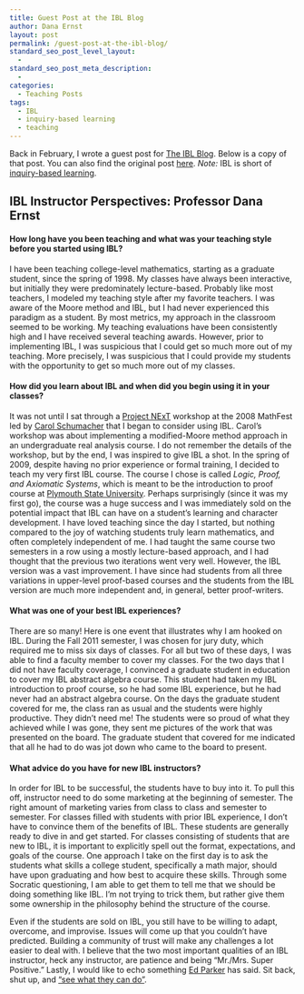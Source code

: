 ```yaml
---
title: Guest Post at the IBL Blog
author: Dana Ernst
layout: post
permalink: /guest-post-at-the-ibl-blog/
standard_seo_post_level_layout:
  - 
standard_seo_post_meta_description:
  - 
categories:
  - Teaching Posts
tags:
  - IBL
  - inquiry-based learning
  - teaching
---
```

<div class="kcite-section" kcite-section-id="304">
  <p>
    Back in February, I wrote a guest post for <a href="http://theiblblog.blogspot.com/">The IBL Blog</a>. Below is a copy of that post. You can also find the original post <a href="http://theiblblog.blogspot.com/2012/02/ibl-instructor-perspectives-professor.html">here</a>. <em>Note:</em> IBL is short of <a href="http://www.inquirybasedlearning.org/?page=What_is_IBL">inquiry-based learning</a>.
  </p>
  
  <h2>
    IBL Instructor Perspectives: Professor Dana Ernst
  </h2>
  
  <h4>
    How long have you been teaching and what was your teaching style before you started using IBL?
  </h4>
  
  <p>
    I have been teaching college-level mathematics, starting as a graduate student, since the spring of 1998. My classes have always been interactive, but initially they were predominately lecture-based. Probably like most teachers, I modeled my teaching style after my favorite teachers. I was aware of the Moore method and IBL, but I had never experienced this paradigm as a student. By most metrics, my approach in the classroom seemed to be working. My teaching evaluations have been consistently high and I have received several teaching awards. However, prior to implementing IBL, I was suspicious that I could get so much more out of my teaching. More precisely, I was suspicious that I could provide my students with the opportunity to get so much more out of my classes.
  </p>
  
  <h4>
    How did you learn about IBL and when did you begin using it in your classes?
  </h4>
  
  <p>
    It was not until I sat through a <a href="http://archives.math.utk.edu/projnext/">Project NExT</a> workshop at the 2008 MathFest led by <a href="http://www2.kenyon.edu/Depts/Math/schumacherc/public_html/index.htm">Carol Schumacher</a> that I began to consider using IBL. Carol&#8217;s workshop was about implementing a modified-Moore method approach in an undergraduate real analysis course. I do not remember the details of the workshop, but by the end, I was inspired to give IBL a shot. In the spring of 2009, despite having no prior experience or formal training, I decided to teach my very first IBL course. The course I chose is called <em>Logic, Proof, and Axiomatic Systems</em>, which is meant to be the introduction to proof course at <a href="http://plymouth.edu">Plymouth State University</a>. Perhaps surprisingly (since it was my first go), the course was a huge success and I was immediately sold on the potential impact that IBL can have on a student&#8217;s learning and character development. I have loved teaching since the day I started, but nothing compared to the joy of watching students truly learn mathematics, and often completely independent of me. I had taught the same course two semesters in a row using a mostly lecture-based approach, and I had thought that the previous two iterations went very well. However, the IBL version was a vast improvement. I have since had students from all three variations in upper-level proof-based courses and the students from the IBL version are much more independent and, in general, better proof-writers.
  </p>
  
  <h4>
    What was one of your best IBL experiences?
  </h4>
  
  <p>
    There are so many! Here is one event that illustrates why I am hooked on IBL. During the Fall 2011 semester, I was chosen for jury duty, which required me to miss six days of classes. For all but two of these days, I was able to find a faculty member to cover my classes. For the two days that I did not have faculty coverage, I convinced a graduate student in education to cover my IBL abstract algebra course. This student had taken my IBL introduction to proof course, so he had some IBL experience, but he had never had an abstract algebra course. On the days the graduate student covered for me, the class ran as usual and the students were highly productive. They didn&#8217;t need me! The students were so proud of what they achieved while I was gone, they sent me pictures of the work that was presented on the board. The graduate student that covered for me indicated that all he had to do was jot down who came to the board to present.
  </p>
  
  <h4>
    What advice do you have for new IBL instructors?
  </h4>
  
  <p>
    In order for IBL to be successful, the students have to buy into it. To pull this off, instructor need to do some marketing at the beginning of semester. The right amount of marketing varies from class to class and semester to semester. For classes filled with students with prior IBL experience, I don&#8217;t have to convince them of the benefits of IBL. These students are generally ready to dive in and get started. For classes consisting of students that are new to IBL, it is important to explicitly spell out the format, expectations, and goals of the course. One approach I take on the first day is to ask the students what skills a college student, specifically a math major, should have upon graduating and how best to acquire these skills. Through some Socratic questioning, I am able to get them to tell me that we should be doing something like IBL. I&#8217;m not trying to trick them, but rather give them some ownership in the philosophy behind the structure of the course.
  </p>
  
  <p>
    Even if the students are sold on IBL, you still have to be willing to adapt, overcome, and improvise. Issues will come up that you couldn&#8217;t have predicted. Building a community of trust will make any challenges a lot easier to deal with. I believe that the two most important qualities of an IBL instructor, heck any instructor, are patience and being &#8220;Mr./Mrs. Super Positive.&#8221; Lastly, I would like to echo something <a href="http://www.math.jmu.edu/~gparker/">Ed Parker</a> has said. Sit back, shut up, and <a href="http://theiblblog.blogspot.com/2011/10/see-what-they-can-do.html">&#8220;see what they can do&#8221;</a>.
  </p>
  
  <!-- kcite active, but no citations found -->
</div>

<!-- kcite-section 304 -->